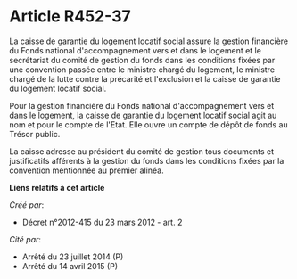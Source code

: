 # Article R452-37

La caisse de garantie du logement locatif social assure la gestion financière du Fonds national d'accompagnement vers et dans
le logement et le secrétariat du comité de gestion du fonds dans les conditions fixées par une convention passée entre le
ministre chargé du logement, le ministre chargé de la lutte contre la précarité et l'exclusion et la caisse de garantie du
logement locatif social. 

Pour la gestion financière du Fonds national d'accompagnement vers et dans le logement, la caisse de garantie du logement
locatif social agit au nom et pour le compte de l'Etat. Elle ouvre un compte de dépôt de fonds au Trésor public. 

La caisse adresse au président du comité de gestion tous documents et justificatifs afférents à la gestion du fonds dans les
conditions fixées par la convention mentionnée au premier alinéa.

**Liens relatifs à cet article**

_Créé par_:

  - Décret n°2012-415 du 23 mars 2012 - art. 2

_Cité par_:

  - Arrêté du 23 juillet 2014 (P)
  - Arrêté du 14 avril 2015 (P)

